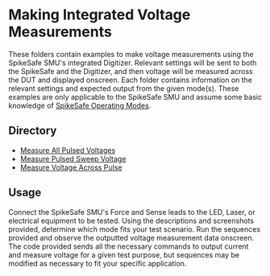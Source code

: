 # Making Integrated Voltage Measurements

These folders contain examples to make voltage measurements using the SpikeSafe SMU's integrated Digitizer. Relevant settings will be sent to both the SpikeSafe and the Digitizer, and then voltage will be measured across the DUT and displayed onscreen. Each folder contains information on the relevant settings and expected output from the given mode(s). These examples are only applicable to the SpikeSafe SMU and assume some basic knowledge of [SpikeSafe Operating Modes](../run_spikesafe_operating_modes).

## Directory
- [Measure All Pulsed Voltages](/measure_all_pulsed_voltages)
- [Measure Pulsed Sweep Voltage](/measure_pulsed_sweep_voltage)
- [Measure Voltage Across Pulse](/measure_voltage_across_pulse)


## Usage

Connect the SpikeSafe SMU's Force and Sense leads to the LED, Laser, or electrical equipment to be tested. Using the descriptions and screenshots provided, determine which mode fits your test scenario. Run the sequences provided and observe the outputted voltage measurement data onscreen. The code provided sends all the necessary commands to output current and measure voltage for a given test purpose, but sequences may be modified as necessary to fit your specific application.
